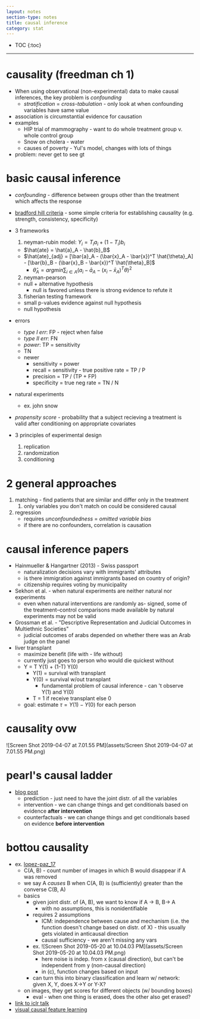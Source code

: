 ```yaml
---
layout: notes
section-type: notes
title: causal inference
category: stat
---
```


* TOC
{:toc}
---

# causality (freedman ch 1)

- When using observational (non-experimental) data to make causal inferences, the key problem is *confounding*
  - *stratification* = *cross-tabulation* - only look at when confounding variables have same value
- association is circumstantial evidence for causation
- examples
  - HIP trial of mammography - want to do whole treatment group v. whole control group
  - Snow on cholera - water
  - causes of poverty - Yul's model, changes with lots of things
- problem: never get to see gt

# basic causal inference

- *confounding* - difference between groups other than the treatment which affects the response
- [bradford hill criteria](https://en.wikipedia.org/wiki/Bradford_Hill_criteria) - some simple criteria for establishing causality (e.g. strength, consistency, specificity)
- 3 frameworks
  1. neyman-rubin model: $Y_i = T_i a_i + (1-T_i) b_i$
    - $\hat{ate} = \hat{a}_A - \hat{b}_B$
    - $\hat{ate}_{adj} = [\bar{a}_A - (\bar{x}_A - \bar{x})^T \hat{\theta}_A] - [\bar{b}_B - (\bar{x}_B - \bar{x})^T \hat{\theta}_B]$
      - $\hat{\theta}_A = argmin \sum_{i \in A} (a_i - \bar{a}_A - (x_i - \bar{x}_A)^T \theta)^2$

  2. neyman-pearson
    - null + alternative hypothesis
      - null is favored unless there is strong evidence to refute it
  3. fisherian testing framework
    - small p-values evidence against null hypothesis
    - null hypothesis
- errors
  - *type I err*: FP - reject when false
  - *type II err*: FN
  - *power*: TP = sensitivity
  - TN
  - newer
    - sensitivity = power
    - recall = sensitivity - true positive rate = TP / P
    - precision = TP / (TP + FP)
    - specificity = true neg rate = TN / N
- natural experiments
  - ex. john snow
- *propensity score* - probability that a subject recieving a treatment is valid after conditioning on appropriate covariates
- 3 principles of experimental design
  1. replication
  2. randomization
  3. conditioning

# 2 general approaches

1. matching - find patients that are similar and differ only in the treatment
   1. only variables you don't match on could be considered causal
2. regression
   - requires *unconfoundedness* = *omitted variable bias*
   - if there are no confounders, correlation is causation

# causal inference papers

- Hainmueller & Hangartner (2013) - Swiss passport
  - naturalization decisions vary with immigrants' attributes
  - is there immigration against immigrants based on country of origin?
  - citizenship requires voting by municipality
- Sekhon et al. - when natural experiments are neither natural nor experiments
  - even when natural interventions are randomly as- signed, some of the treatment–control comparisons made available by natural experiments may not be valid
- Grossman et al. - "Descriptive Representation and Judicial Outcomes in Multiethnic Societies"
  - judicial outcomes of arabs depended on whether there was an Arab judge on the panel
- liver transplant
  - maximize benefit (life with - life without)
  - currently just goes to person who would die quickest without
  - Y = T Y(1) + (1-T) Y(0)
    - Y(1) = survival with transplant
    - Y(0) = survival w/out transplant
      - fundamental problem of causal inference - can 't observe Y(1) and Y(0)
    - T = 1 if receive transplant else 0
  - goal: estimate $\tau = Y(1) - Y(0)$ for each person

# causality ovw

![Screen Shot 2019-04-07 at 7.01.55 PM](assets/Screen Shot 2019-04-07 at 7.01.55 PM.png)



# pearl's causal ladder

- [blog post](http://smithamilli.com/blog/causal-ladder/)
  - prediction - just need to have the joint distr. of all the variables
  - intervention - we can change things and get conditionals based on evidence **after intervention**
  - counterfactuals - we can change things and get conditionals based on evidence **before intervention**

# bottou causality

- ex. [lopez-paz_17](http://openaccess.thecvf.com/content_cvpr_2017/papers/Lopez-Paz_Discovering_Causal_Signals_CVPR_2017_paper.pdf)
  - C(A, B) - count number of images in which B would disappear if A was removed
  - we say A *causes* B when C(A, B) is (sufficiently) greater than the converse C(B, A)
  - basics
    - given joint distr. of (A, B), we want to know if A -> B, B-> A
      - with no assumptions, this is nonidentifiable
    - requires 2 assumptions
      - ICM: independence between cause and mechanism (i.e. the function doesn't change based on distr. of X) - this usually gets violated in anticausal direction
      - causal sufficiency - we aren't missing any vars
    - ex. ![Screen Shot 2019-05-20 at 10.04.03 PM](assets/Screen Shot 2019-05-20 at 10.04.03 PM.png)
      - here noise is indep. from x (causal direction), but can't be independent from y (non-causal direction)
      - in (c), function changes based on input
    - can turn this into binary classification and learn w/ network: given X, Y, does X->Y or Y-X?
  - on images, they get scores for different objects (w/ bounding boxes)
    - eval - when one thing is erased, does the other also get erased?
- [link to iclr talk](https://www.technologyreview.com/s/613502/deep-learning-could-reveal-why-the-world-works-the-way-it-does/?fbclid=IwAR3LF2dc_3EvWXzEHhtrsqtH9Vs-4pjPALfuqKCOma9_gqLXMKDeCWrcdrQ)
- [visual causal feature learning](https://arxiv.org/abs/1412.2309)
